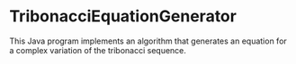 # TribonacciEquationGenerator
This Java program implements an algorithm that generates an equation for a complex variation of the tribonacci sequence.
